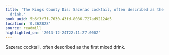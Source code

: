 ```yaml
---
title: 'The Kings County Dis: Sazerac cocktail, often described as the first mixed
  drink.'
book_uuid: 5b6f3f7f-7630-43fd-8086-727ad92124d5
location: '0.362828'
source: readmill
highlighted_on: '2013-12-24T22:11:27.000Z'
---
```


Sazerac cocktail, often described as the first mixed drink.